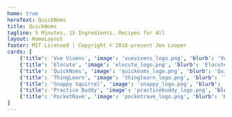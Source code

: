 ```yaml
---
home: true
heroText: QuickNoms
title: QuickNoms
tagline: 5 Minutes, 15 Ingredients, Recipes for All
layout: HomeLayout
footer: MIT Licensed | Copyright © 2018-present Jen Looper
cards: [
    {'title': 'Vue Vixens', 'image': 'vuevixens_logo.png', 'blurb': 'Vue Vixens offers free workshops and meetups for foxy people who identify as women. Join us at a local skulk or in a tech conference!','link':'https://www.vuevixens.org'},
    {'title': 'Elocute', 'image': 'elocute_logo.png', 'blurb': 'Elocute is a mobile and web app designed to replace the language lab. Students and teachers of second languages, rejoice!','link':'http://www.elocute.me'},
    {'title': 'QuickNoms', 'image': 'quicknoms_logo.png', 'blurb': 'QuickNoms is a web and mobile app that helps students find recipes that are quick and easy. Five ingredients, fifteen minutes...QuickNoms!','link':'http://quicknoms.com'},
    {'title': 'ThingLearn', 'image': 'thinglearn_logo.png', 'blurb': 'Thinglearn is a suite of products designed to teach kids about the internet of things in a fun, interactive, hands-on way. Build things and learn the science behind them!','link':'http://thinglearn.com'},
    {'title': 'Snappy Squirrel', 'image': 'snappy_logo.png', 'blurb': 'Learn about personal finance by reading stories and playing games featuring a little squirrel who is saving to build a new nest. Educational fun for the whole family!','link':'http://snappysquirrel.com'},
    {'title': 'Practice Buddy', 'image': 'practicebuddy_logo.png', 'blurb': 'Practice Buddy is a mobile app for music teachers and students. Login and track your practicing progress. Teachers, monitor and incentivize your students.','link':'http://practicebuddyapp.com'},
    {'title': 'PocketRave', 'image': 'pocketrave_logo.png', 'blurb': 'Be the light and life of your party with PocketRave, a web and mobile app with a hardware integration that lights up the room.','link':'http://pocketrave.me'}
]
---
```

